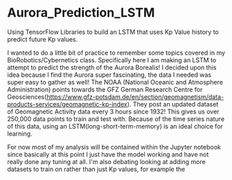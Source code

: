# Aurora_Prediction_LSTM
Using TensorFlow Libraries to build an LSTM that uses Kp Value history to predict future Kp values.

I wanted to do a little bit of practice to remember some topics covered in my BioRobotics/Cybernetics class. Specifically here I am making an LSTM to attempt to predict the strength of the Aurora Borealis! I decided upon this idea because I find the Aurora super fascinating, the data I needed was super easy to gather as well!
The NOAA (National Oceanic and Atmosphere Administration) points towards the GFZ German Research Centre for Geosciences(https://www.gfz-potsdam.de/en/section/geomagnetism/data-products-services/geomagnetic-kp-index). They post an updated dataset of Geomagnetic Activity data every 3 hours since 1932! This gives us over 250,000 data points to train and test with.
Because of the time series nature of this data, using an LSTM(long-short-term-memory) is an ideal choice for learning.

For now most of my analysis will be contained within the Jupyter notebook since basically at this point I just have the model working and have not really done any tuning at all. I'm also debating looking at adding more datasets to train on rather than just Kp values, for example the 
